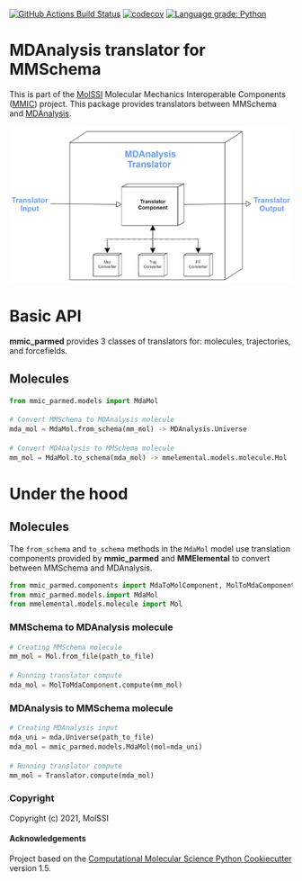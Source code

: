 [//]: # (Badges)
[![GitHub Actions Build Status](https://github.com/MolSSI/mmic_parmed/workflows/CI/badge.svg)](https://github.com/MolSSI/mmic_parmed/actions?query=workflow%3ACI)
[![codecov](https://codecov.io/gh/MolSSI/mmic_parmed/branch/master/graph/badge.svg)](https://codecov.io/gh/MolSSI/mmic_parmed/branch/master)
[![Language grade: Python](https://img.shields.io/lgtm/grade/python/g/MolSSI/mmic_parmed.svg?logo=lgtm&logoWidth=18)](https://lgtm.com/projects/g/MolSSI/mmic_parmed/context:python)

MDAnalysis translator for MMSchema
==============================
This is part of the [MolSSI](http://molssi.org) Molecular Mechanics Interoperable Components ([MMIC](https://github.com/MolSSI/mmic)) project. This package provides translators between MMSchema and [MDAnalysis](https://github.com/MDAnalysis/mdanalysis).

![image](mmic_parmed/data/imgs/component.png)

# Basic API
**mmic_parmed** provides 3 classes of translators for: molecules, trajectories, and forcefields.

## Molecules
```python
from mmic_parmed.models import MdaMol

# Convert MMSchema to MDAnalysis molecule
mda_mol = MdaMol.from_schema(mm_mol) -> MDAnalysis.Universe

# Convert MDAnalysis to MMSchema molecule
mm_mol = MdaMol.to_schema(mda_mol) -> mmelemental.models.molecule.Mol

```
# Under the hood
## Molecules
The `from_schema` and `to_schema` methods in the `MdaMol` model use translation components provided by **mmic_parmed** and **MMElemental** to convert between MMSchema and MDAnalysis.

```python
from mmic_parmed.components import MdaToMolComponent, MolToMdaComponent
from mmic_parmed.models.import MdaMol
from mmelemental.models.molecule import Mol
```

### MMSchema to MDAnalysis molecule
```python
# Creating MMSchema molecule
mm_mol = Mol.from_file(path_to_file)

# Running translator compute
mda_mol = MolToMdaComponent.compute(mm_mol)
```

### MDAnalysis to MMSchema molecule
```python
# Creating MDAnalysis input
mda_uni = mda.Universe(path_to_file)
mda_mol = mmic_parmed.models.MdaMol(mol=mda_uni)

# Running translator compute
mm_mol = Translator.compute(mda_mol)
```


### Copyright
Copyright (c) 2021, MolSSI


#### Acknowledgements
 
Project based on the 
[Computational Molecular Science Python Cookiecutter](https://github.com/molssi/cookiecutter-cms) version 1.5.
